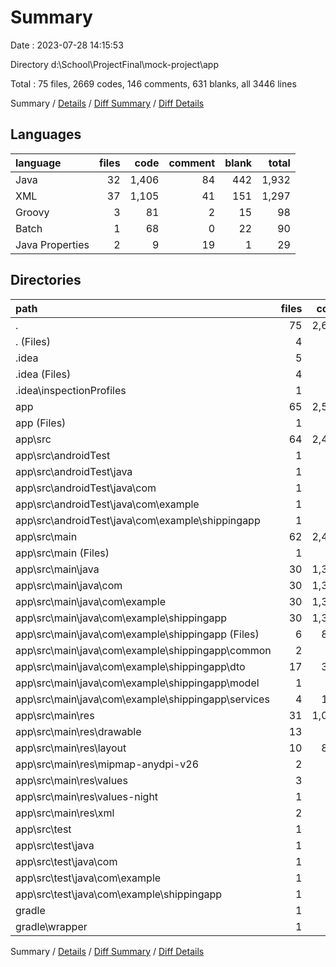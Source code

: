 # Summary

Date : 2023-07-28 14:15:53

Directory d:\\School\\ProjectFinal\\mock-project\\app

Total : 75 files,  2669 codes, 146 comments, 631 blanks, all 3446 lines

Summary / [Details](details.md) / [Diff Summary](diff.md) / [Diff Details](diff-details.md)

## Languages
| language | files | code | comment | blank | total |
| :--- | ---: | ---: | ---: | ---: | ---: |
| Java | 32 | 1,406 | 84 | 442 | 1,932 |
| XML | 37 | 1,105 | 41 | 151 | 1,297 |
| Groovy | 3 | 81 | 2 | 15 | 98 |
| Batch | 1 | 68 | 0 | 22 | 90 |
| Java Properties | 2 | 9 | 19 | 1 | 29 |

## Directories
| path | files | code | comment | blank | total |
| :--- | ---: | ---: | ---: | ---: | ---: |
| . | 75 | 2,669 | 146 | 631 | 3,446 |
| . (Files) | 4 | 94 | 19 | 23 | 136 |
| .idea | 5 | 55 | 0 | 0 | 55 |
| .idea (Files) | 4 | 47 | 0 | 0 | 47 |
| .idea\\inspectionProfiles | 1 | 8 | 0 | 0 | 8 |
| app | 65 | 2,515 | 126 | 607 | 3,248 |
| app (Files) | 1 | 59 | 1 | 14 | 74 |
| app\\src | 64 | 2,456 | 125 | 593 | 3,174 |
| app\\src\\androidTest | 1 | 15 | 6 | 5 | 26 |
| app\\src\\androidTest\\java | 1 | 15 | 6 | 5 | 26 |
| app\\src\\androidTest\\java\\com | 1 | 15 | 6 | 5 | 26 |
| app\\src\\androidTest\\java\\com\\example | 1 | 15 | 6 | 5 | 26 |
| app\\src\\androidTest\\java\\com\\example\\shippingapp | 1 | 15 | 6 | 5 | 26 |
| app\\src\\main | 62 | 2,432 | 114 | 585 | 3,131 |
| app\\src\\main (Files) | 1 | 50 | 11 | 6 | 67 |
| app\\src\\main\\java | 30 | 1,382 | 73 | 434 | 1,889 |
| app\\src\\main\\java\\com | 30 | 1,382 | 73 | 434 | 1,889 |
| app\\src\\main\\java\\com\\example | 30 | 1,382 | 73 | 434 | 1,889 |
| app\\src\\main\\java\\com\\example\\shippingapp | 30 | 1,382 | 73 | 434 | 1,889 |
| app\\src\\main\\java\\com\\example\\shippingapp (Files) | 6 | 815 | 39 | 184 | 1,038 |
| app\\src\\main\\java\\com\\example\\shippingapp\\common | 2 | 81 | 0 | 40 | 121 |
| app\\src\\main\\java\\com\\example\\shippingapp\\dto | 17 | 329 | 2 | 157 | 488 |
| app\\src\\main\\java\\com\\example\\shippingapp\\model | 1 | 29 | 0 | 6 | 35 |
| app\\src\\main\\java\\com\\example\\shippingapp\\services | 4 | 128 | 32 | 47 | 207 |
| app\\src\\main\\res | 31 | 1,000 | 30 | 145 | 1,175 |
| app\\src\\main\\res\\drawable | 13 | 98 | 0 | 12 | 110 |
| app\\src\\main\\res\\layout | 10 | 862 | 0 | 132 | 994 |
| app\\src\\main\\res\\mipmap-anydpi-v26 | 2 | 8 | 0 | 0 | 8 |
| app\\src\\main\\res\\values | 3 | 20 | 3 | 1 | 24 |
| app\\src\\main\\res\\values-night | 1 | 4 | 3 | 0 | 7 |
| app\\src\\main\\res\\xml | 2 | 8 | 24 | 0 | 32 |
| app\\src\\test | 1 | 9 | 5 | 3 | 17 |
| app\\src\\test\\java | 1 | 9 | 5 | 3 | 17 |
| app\\src\\test\\java\\com | 1 | 9 | 5 | 3 | 17 |
| app\\src\\test\\java\\com\\example | 1 | 9 | 5 | 3 | 17 |
| app\\src\\test\\java\\com\\example\\shippingapp | 1 | 9 | 5 | 3 | 17 |
| gradle | 1 | 5 | 1 | 1 | 7 |
| gradle\\wrapper | 1 | 5 | 1 | 1 | 7 |

Summary / [Details](details.md) / [Diff Summary](diff.md) / [Diff Details](diff-details.md)